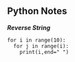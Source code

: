 ## Python Notes

***Reverse String***
```
for i in range(10):
  for j in range(i):
    print(i,end=" ")
```